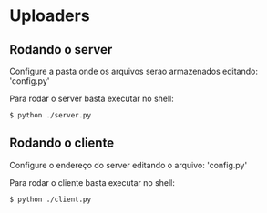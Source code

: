 Uploaders
=========

Rodando o server
----------------

Configure a pasta onde os arquivos serao armazenados editando: 'config.py'

Para rodar o server basta executar no shell:
    
    $ python ./server.py

Rodando o cliente
-----------------

Configure o endereço do server editando o arquivo: 'config.py'

Para rodar o cliente basta executar no shell:
    
    $ python ./client.py
